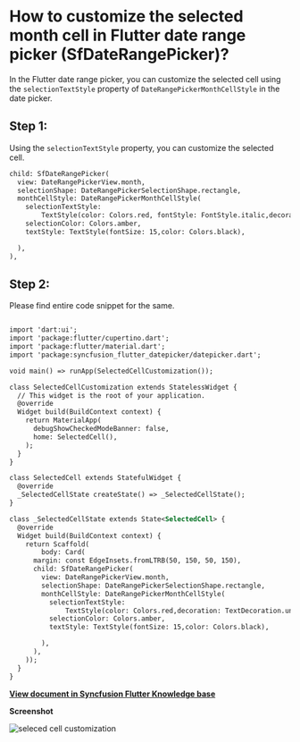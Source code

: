 # How to customize the selected month cell in Flutter date range picker (SfDateRangePicker)?

In the Flutter date range picker, you can customize the selected cell using the `selectionTextStyle` property of `DateRangePickerMonthCellStyle` in the date picker.
## Step 1: 
Using the `selectionTextStyle` property, you can customize the selected cell. 

```xml
child: SfDateRangePicker(
  view: DateRangePickerView.month,
  selectionShape: DateRangePickerSelectionShape.rectangle,
  monthCellStyle: DateRangePickerMonthCellStyle(
    selectionTextStyle:
        TextStyle(color: Colors.red, fontStyle: FontStyle.italic,decoration: TextDecoration.underline,),
    selectionColor: Colors.amber,
    textStyle: TextStyle(fontSize: 15,color: Colors.black),

  ),
),
```

## Step 2:
Please find entire code snippet for the same.

```xml

import 'dart:ui';
import 'package:flutter/cupertino.dart';
import 'package:flutter/material.dart';
import 'package:syncfusion_flutter_datepicker/datepicker.dart';

void main() => runApp(SelectedCellCustomization());

class SelectedCellCustomization extends StatelessWidget {
  // This widget is the root of your application.
  @override
  Widget build(BuildContext context) {
    return MaterialApp(
      debugShowCheckedModeBanner: false,
      home: SelectedCell(),
    );
  }
}

class SelectedCell extends StatefulWidget {
  @override
  _SelectedCellState createState() => _SelectedCellState();
}

class _SelectedCellState extends State<SelectedCell> {
  @override
  Widget build(BuildContext context) {
    return Scaffold(
        body: Card(
      margin: const EdgeInsets.fromLTRB(50, 150, 50, 150),
      child: SfDateRangePicker(
        view: DateRangePickerView.month,
        selectionShape: DateRangePickerSelectionShape.rectangle,
        monthCellStyle: DateRangePickerMonthCellStyle(
          selectionTextStyle:
              TextStyle(color: Colors.red,decoration: TextDecoration.underline,),
          selectionColor: Colors.amber,
          textStyle: TextStyle(fontSize: 15,color: Colors.black),

        ),
      ),
    ));
  }
}
```

**[View document in Syncfusion Flutter Knowledge base](https://www.syncfusion.com/kb/11441/how-to-customize-the-selected-month-cell-in-the-flutter-date-range-picker-sfdaterangepicker)**

**Screenshot**

![seleced cell customization](http://www.syncfusion.com/uploads/user/kb/flut/flut-863/flut-863_img1.png)
